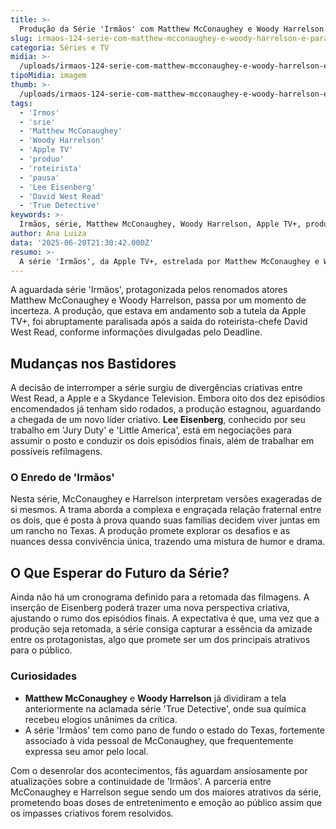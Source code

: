 ```yaml
---
title: >-
  Produção da Série 'Irmãos' com Matthew McConaughey e Woody Harrelson é Suspensa em Busca de Novo Roteirista
slug: irmaos-124-serie-com-matthew-mcconaughey-e-woody-harrelson-e-paralisada-e-busca-novo-roteirista
categoria: Séries e TV
midia: >-
  /uploads/irmaos-124-serie-com-matthew-mcconaughey-e-woody-harrelson-e-paralisada-e-busca-novo-roteirista-thumb.jpg
tipoMidia: imagem
thumb: >-
  /uploads/irmaos-124-serie-com-matthew-mcconaughey-e-woody-harrelson-e-paralisada-e-busca-novo-roteirista-thumb.jpg
tags:
  - 'Irmos'
  - 'srie'
  - 'Matthew McConaughey'
  - 'Woody Harrelson'
  - 'Apple TV'
  - 'produo'
  - 'roteirista'
  - 'pausa'
  - 'Lee Eisenberg'
  - 'David West Read'
  - 'True Detective'
keywords: >-
  Irmãos, série, Matthew McConaughey, Woody Harrelson, Apple TV+, produção, roteirista, pausa, Lee Eisenberg, David West Read, True Detective
author: Ana Luiza
data: '2025-06-20T21:30:42.000Z'
resumo: >-
  A série 'Irmãos', da Apple TV+, estrelada por Matthew McConaughey e Woody Harrelson, enfrenta uma pausa inesperada devido à saída do roteirista-chefe. A produção busca um novo líder criativo para finalizar a temporada.
---
```


A aguardada série 'Irmãos', protagonizada pelos renomados atores Matthew McConaughey e Woody Harrelson, passa por um momento de incerteza. A produção, que estava em andamento sob a tutela da Apple TV+, foi abruptamente paralisada após a saída do roteirista-chefe David West Read, conforme informações divulgadas pelo Deadline.

## Mudanças nos Bastidores

A decisão de interromper a série surgiu de divergências criativas entre West Read, a Apple e a Skydance Television. Embora oito dos dez episódios encomendados já tenham sido rodados, a produção estagnou, aguardando a chegada de um novo líder criativo. **Lee Eisenberg**, conhecido por seu trabalho em 'Jury Duty' e 'Little America', está em negociações para assumir o posto e conduzir os dois episódios finais, além de trabalhar em possíveis refilmagens.

### O Enredo de 'Irmãos'

Nesta série, McConaughey e Harrelson interpretam versões exageradas de si mesmos. A trama aborda a complexa e engraçada relação fraternal entre os dois, que é posta à prova quando suas famílias decidem viver juntas em um rancho no Texas. A produção promete explorar os desafios e as nuances dessa convivência única, trazendo uma mistura de humor e drama.

## O Que Esperar do Futuro da Série?

Ainda não há um cronograma definido para a retomada das filmagens. A inserção de Eisenberg poderá trazer uma nova perspectiva criativa, ajustando o rumo dos episódios finais. A expectativa é que, uma vez que a produção seja retomada, a série consiga capturar a essência da amizade entre os protagonistas, algo que promete ser um dos principais atrativos para o público.

### Curiosidades

- **Matthew McConaughey** e **Woody Harrelson** já dividiram a tela anteriormente na aclamada série 'True Detective', onde sua química recebeu elogios unânimes da crítica.
- A série 'Irmãos' tem como pano de fundo o estado do Texas, fortemente associado à vida pessoal de McConaughey, que frequentemente expressa seu amor pelo local.

Com o desenrolar dos acontecimentos, fãs aguardam ansiosamente por atualizações sobre a continuidade de 'Irmãos'. A parceria entre McConaughey e Harrelson segue sendo um dos maiores atrativos da série, prometendo boas doses de entretenimento e emoção ao público assim que os impasses criativos forem resolvidos.